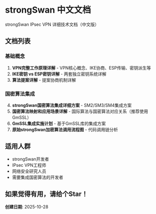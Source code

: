 ﻿# strongSwan 中文文档

strongSwan IPsec VPN 详细技术文档（中文版）

##  文档列表

### 基础概念

1. **VPN完整工作原理详解** - VPN核心概念、IKE协商、ESP传输、密钥派生等
2. **IKE密钥 vs ESP密钥详解** - 两套独立密钥系统详解
3. **算法提案详解** - 提案协商机制详解

### 国密算法集成

4. **strongSwan国密算法集成详细方案** - SM2/SM3/SM4集成方案
5. **国密算法映射和应用场景详解** - 国际算法与国密算法对应关系（推荐使用GmSSL）
6. **GmSSL集成实施计划** - 基于GmSSL库的集成方案
7. **原始strongSwan加密算法调用流程图** - 代码调用链分析

##  适用人群

- strongSwan开发者
- IPsec VPN工程师
- 网络安全研究人员
- 需要集成国密算法的开发者

##  如果觉得有用，请给个Star！

**创建日期**: 2025-10-28
